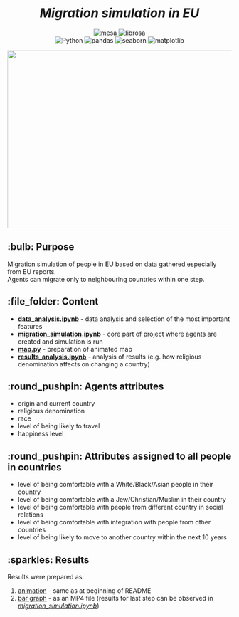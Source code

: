 <h1 align="center"><b><i>Migration simulation in EU</i></b></h1>
<p align=center>
    <a><img alt="mesa" src="https://img.shields.io/badge/agent based modeling framework-mesa-blue.svg"></a>
    <a><img alt="librosa" src="https://img.shields.io/badge/visualisation-librosa-blue.svg"></a><br>
    <a><img alt="Python" src="https://img.shields.io/badge/python-3.8-blue.svg"></a>
    <a><img alt="pandas" src="https://img.shields.io/badge/pandas-0.25.3-blue.svg"></a>
    <a><img alt="seaborn" src="https://img.shields.io/badge/seaborn-0.9.0-blue.svg"></a>
    <a><img alt="matplotlib" src="https://img.shields.io/badge/matplotlib-3.1.1-blue.svg"></a>
</p>

<p align=center><img src="results/map/animation.gif" width="600" height="400" /></p>

<h2> :bulb: Purpose </h2>
Migration simulation of people in EU based on data gathered especially from EU reports. <br>
Agents can migrate only to neighbouring countries within one step.

<h2> :file_folder: Content </h2>

- [<b>data_analysis.ipynb</b>](https://github.com/joanna-janos/Migration-simulation-in-EU/blob/master/data_analysis.ipynb) - data analysis and selection of the most important features <br>
- [<b>migration_simulation.ipynb</b>](https://github.com/joanna-janos/Migration-simulation-in-EU/blob/master/migration_simulation.ipynb) - core part of project where agents are created and simulation is run <br>
- [<b>map.py</b>](https://github.com/joanna-janos/Migration-simulation-in-EU/blob/master/map.py) - preparation of animated map <br>
- [<b>results_analysis.ipynb</b>](https://github.com/joanna-janos/Migration-simulation-in-EU/blob/master/results_analysis.ipynb) - analysis of results (e.g. how religious denomination affects on changing a country)


<h2> :round_pushpin: Agents attributes </h2>

- origin and current country
- religious denomination
- race
- level of being likely to travel
- happiness level


<h2> :round_pushpin: Attributes assigned to all people in countries </h2>

- level of being comfortable with a White/Black/Asian people in their country
- level of being comfortable with a Jew/Christian/Muslim in their country
- level of being comfortable with people from different country in social relations
- level of being comfortable with integration with people from other countries
- level of being likely to move to another country within the next 10 years

<h2> :sparkles: Results </h2>

Results were prepared as:
1. [animation](https://github.com/joanna-janos/Migration-simulation-in-EU/blob/master/results/map/animation.gif) - same as at beginning of README
2. [bar graph](https://github.com/joanna-janos/Migration-simulation-in-EU/blob/master/results/agents_in_countries_in_each_step.mp4) - as an MP4 file (results for last step can be observed in [<i>migration_simulation.ipynb</i>](https://github.com/joanna-janos/Migration-simulation-in-EU/blob/master/migration_simulation.ipynb))
